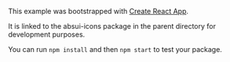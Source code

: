 This example was bootstrapped with [Create React App](https://github.com/facebook/create-react-app).

It is linked to the absui-icons package in the parent directory for development purposes.

You can run `npm install` and then `npm start` to test your package.
